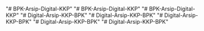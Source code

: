 "# BPK-Arsip-Digital-KKP" 
"# BPK-Arsip-Digital-KKP" 
"# BPK-Arsip-Digital-KKP" 
"# Digital-Arsip-KKP-BPK" 
"# Digital-Arsip-KKP-BPK" 
"# Digital-Arsip-KKP-BPK" 
"# Digital-Arsip-KKP-BPK" 
"# Digital-Arsip-KKP-BPK" 
